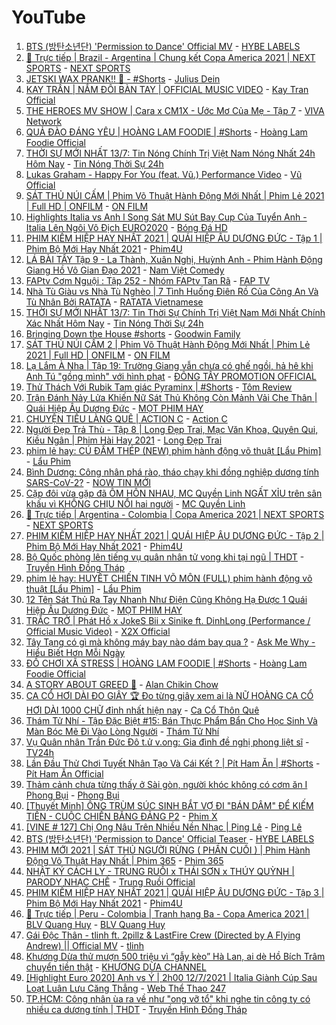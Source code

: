 # YouTube
  
1. [BTS (방탄소년단) 'Permission to Dance' Official MV](https://youtu.be/CuklIb9d3fI) - [HYBE LABELS](https://www.youtube.com/channel/UC3IZKseVpdzPSBaWxBxundA)
2. [🔴 Trực tiếp | Brazil - Argentina | Chung kết Copa America 2021 | NEXT SPORTS](https://youtu.be/BvRY9ye2zPo) - [NEXT SPORTS](https://www.youtube.com/channel/UCisgkf7-vE5k5sVhfSiUEow)
3. [JETSKI WAX PRANK!! 🤣 - #Shorts](https://youtu.be/qF0N19MgI3Q) - [Julius Dein](https://www.youtube.com/channel/UCCNaMMlI3cOc7yFg52riTqg)
4. [KAY TRẦN | NẮM ĐÔI BÀN TAY | OFFICIAL MUSIC VIDEO](https://youtu.be/7nB1q65RP8w) - [Kay Tran Official](https://www.youtube.com/channel/UCziQeY6RkNVKa9PF5UzF4yA)
5. [THE HEROES MV SHOW | Cara x CM1X - Ước Mơ Của Mẹ - Tập 7](https://youtu.be/rQj1SOwewKg) - [VIVA Network](https://www.youtube.com/channel/UCF5RuEuoGrqGtscvLGLOMew)
6. [QUẢ ĐÀO ĐÁNG YÊU | HOÀNG LAM FOODIE | #Shorts](https://youtu.be/WIWYfRLV4EQ) - [Hoàng Lam Foodie Official](https://www.youtube.com/channel/UCL2o6w3IFrEoiUJN_RniACQ)
7. [THỜI SỰ MỚI NHẤT 13/7: Tin Nóng Chính Trị Việt Nam Nóng Nhất 24h Hôm Nay](https://youtu.be/bam5gMffsow) - [Tin Nóng Thời Sự 24h](https://www.youtube.com/channel/UCNMZ1HAoBZh0XeQJMji_XqQ)
8. [Lukas Graham - Happy For You (feat. Vũ.) Performance Video](https://youtu.be/mf4upAPwHEo) - [Vũ Official](https://www.youtube.com/channel/UCePWSQHSdXqzQlzyJfwY1Jg)
9. [SÁT THỦ NÚI CẤM | Phim Võ Thuật Hành Động Mới Nhất | Phim Lẻ 2021 | Full HD | ONFILM](https://youtu.be/Tpcn9wP1QPY) - [ON FILM](https://www.youtube.com/channel/UCl5GMuKdT215APAFIrbYLKw)
10. [Highlights Italia vs Anh l Song Sát MU Sút Bay Cup Của Tuyển Anh - Italia Lên Ngôi Vô Địch EURO2020](https://youtu.be/95MNc3aOAWg) - [Bóng Đá HD](https://www.youtube.com/channel/UC05TNwczHXCqbza4BtZMJ0A)
11. [PHIM KIẾM HIỆP HAY NHẤT 2021 | QUÁI HIỆP ÂU DƯƠNG ĐỨC - Tập 1 | Phim Bộ Mới Hay Nhất 2021](https://youtu.be/eLoq26Q0F0s) - [Phim4U](https://www.youtube.com/channel/UCCFbvjKJoIFnOFbijZ-Ttyg)
12. [LÁ BÀI TẨY Tập 9 - La Thành, Xuân Nghị, Huỳnh Anh - Phim Hành Động Giang Hồ Vô Gian Đạo 2021](https://youtu.be/pNLSrBjvu4Y) - [Nam Việt Comedy](https://www.youtube.com/channel/UCZOnKo2JsXRX5AGVLa9Jd9w)
13. [FAPtv Cơm Nguội : Tập 252 - Nhóm FAPtv Tan Rã](https://youtu.be/lB8jKWLX0EA) - [FAP TV](https://www.youtube.com/channel/UC0jDoh3tVXCaqJ6oTve8ebA)
14. [Nhà Tù Giàu vs Nhà Tù Nghèo | 7 Tình Huống Điên Rồ Của Công An Và Tù Nhân Bởi RATATA](https://youtu.be/bPJo1MjCVdE) - [RATATA Vietnamese](https://www.youtube.com/channel/UCRKvLV2Yx1WJ5TKtkMHMZBg)
15. [THỜI SỰ MỚI NHẤT 13/7: Tin Thời Sự Chính Trị Việt Nam Mới Nhất Chính Xác Nhất Hôm Nay](https://youtu.be/iCAJxlFHqAU) - [Tin Nóng Thời Sự 24h](https://www.youtube.com/channel/UCNMZ1HAoBZh0XeQJMji_XqQ)
16. [Bringing Down the House #shorts](https://youtu.be/xZnpDnRVGmg) - [Goodwin Family](https://www.youtube.com/channel/UC9JY9P4rTWxptNDqMVq6uDQ)
17. [SÁT THỦ NÚI CẤM 2 | Phim Võ Thuật Hành Động Mới Nhất | Phim Lẻ 2021 | Full HD | ONFILM](https://youtu.be/7JM9EsKFmWU) - [ON FILM](https://www.youtube.com/channel/UCl5GMuKdT215APAFIrbYLKw)
18. [Lạ Lắm À Nha | Tập 19: Trường Giang vẫn chưa có ghế ngồi, hả hê khi Anh Tú "gồng mình" với hình phạt](https://youtu.be/QfaAeMOyVMU) - [ĐÔNG TÂY PROMOTION OFFICIAL](https://www.youtube.com/channel/UCFMEYTv6N64hIL9FlQ_hxBw)
19. [Thử Thách Với Rubik Tam giác Pyraminx | #Shorts](https://youtu.be/_2mEJ4cFjUQ) - [Tôm Review](https://www.youtube.com/channel/UCvAVO-kCkeeRWFalKTCbMvw)
20. [Trận Đánh Nảy Lửa Khiến Nữ Sát Thủ Không Còn Mảnh Vải Che Thân | Quái Hiệp Âu Dương Đức](https://youtu.be/ouiuQQFVMw0) - [MỌT PHIM HAY](https://www.youtube.com/channel/UCwA1tWFLrkJpZRiwG_P68Gg)
21. [CHUYỆN TIẾU LÀNG QUÊ | ACTION C](https://youtu.be/kk0yv5GFK6Y) - [Action C](https://www.youtube.com/channel/UC3Pp6W1NlAxEYODwJx2slFQ)
22. [Người Đẹp Trả Thù - Tập 8 | Long Đẹp Trai, Mạc Văn Khoa, Quyên Qui, Kiều Ngân | Phim Hài Hay 2021](https://youtu.be/30u1RUvwt_U) - [Long Đẹp Trai](https://www.youtube.com/channel/UCHR9zGc3etgrqqsnMWAcFAQ)
23. [phim lẻ hay: CÚ ĐẤM THÉP (NEW) phim hành động võ thuật [Lẩu Phim]](https://youtu.be/FZWQ-ewHjEw) - [Lẩu Phim](https://www.youtube.com/channel/UC8FP0dPlPBtybikzPvxChTA)
24. [Bình Dương: Công nhân phá rào, tháo chạy khi đồng nghiệp dương tính SARS-CoV-2?](https://youtu.be/Dk_Dam3kRDc) - [NOW TIN MỚI](https://www.youtube.com/channel/UCZcCmWhvK0gfThyWRmRerDQ)
25. [Cặp đôi vừa gặp đã ÔM HÔN NHAU, MC Quyền Linh NGẤT XỈU trên sân khấu vì KHÔNG CHỊU NỔI hai người](https://youtu.be/QtRaXPRKpcc) - [MC Quyền Linh](https://www.youtube.com/channel/UC7Hlg8GOxRdJvwlajNS12Ug)
26. [🔴 Trực tiếp | Argentina - Colombia | Copa America 2021 | NEXT SPORTS](https://youtu.be/K_PZ05kBGDw) - [NEXT SPORTS](https://www.youtube.com/channel/UCisgkf7-vE5k5sVhfSiUEow)
27. [PHIM KIẾM HIỆP HAY NHẤT 2021 | QUÁI HIỆP ÂU DƯƠNG ĐỨC - Tập 2 | Phim Bộ Mới Hay Nhất 2021](https://youtu.be/_jPRDIv-sMc) - [Phim4U](https://www.youtube.com/channel/UCCFbvjKJoIFnOFbijZ-Ttyg)
28. [Bộ Quốc phòng lên tiếng vụ quân nhân tử vong khi tại ngũ | THDT](https://youtu.be/FD8kUbpcePA) - [Truyền Hình Đồng Tháp](https://www.youtube.com/channel/UCDIl_FogyBJAUI3QVyLet8w)
29. [phim lẻ hay: HUYẾT CHIẾN TINH VÕ MÔN (FULL) phim hành động võ thuật [Lẩu Phim]](https://youtu.be/triFNwM3vAw) - [Lẩu Phim](https://www.youtube.com/channel/UC8FP0dPlPBtybikzPvxChTA)
30. [12 Tên Sát Thủ Ra Tay Nhanh Như Điện Cũng Không Hạ Được 1 Quái Hiệp Âu Dương Đức](https://youtu.be/ySFn5nu8cKM) - [MỌT PHIM HAY](https://www.youtube.com/channel/UCwA1tWFLrkJpZRiwG_P68Gg)
31. [TRẮC TRỞ | Phát Hồ x JokeS Bii x Sinike ft. DinhLong (Performance / Official Music Video)](https://youtu.be/nx7YABM9PR8) - [X2X Official](https://www.youtube.com/channel/UC6xKiOHrkp4dd25S2QyfCWw)
32. [Tây Tạng có gì mà không máy bay nào dám bay qua ?](https://youtu.be/e9CwIofsZtA) - [Ask Me Why - Hiểu Biết Hơn Mỗi Ngày](https://www.youtube.com/channel/UCW0GGjRL0zDhTLg18iHstng)
33. [ĐỒ CHƠI XÃ STRESS | HOÀNG LAM FOODIE | #Shorts](https://youtu.be/5dWTAD3mj-A) - [Hoàng Lam Foodie Official](https://www.youtube.com/channel/UCL2o6w3IFrEoiUJN_RniACQ)
34. [A STORY ABOUT GREED 💸](https://youtu.be/ZAdOy2JagxM) - [Alan Chikin Chow](https://www.youtube.com/channel/UC5gxP-2QqIh_09djvlm9Xcg)
35. [CA CỔ HƠI DÀI ĐO GIÂY 🏆 Đo từng giây xem ai là NỮ HOÀNG CA CỔ HƠI DÀI 1000 CHỮ đỉnh nhất hiện nay](https://youtu.be/QjVI7LTkm0Q) - [Ca Cổ Thôn Quê](https://www.youtube.com/channel/UCFckRHc7T6hEq423Jjn405Q)
36. [Thám Tử Nhí - Tập Đặc Biệt #15: Bán Thực Phẩm Bẩn Cho Học Sinh Và Màn Bóc Mẽ Đi Vào Lòng Người](https://youtu.be/ACKekfET5qU) - [Thám Tử Nhí](https://www.youtube.com/channel/UCvso3kZtNzcEBJ4_MOxcLEg)
37. [Vụ Quân nhân Trần Đức Đô t.ử v.ong: Gia đình đề nghị phong liệt sĩ](https://youtu.be/KiJJ8T0O9tk) - [TV24h](https://www.youtube.com/channel/UCUmRGR3a-g13O6pG927KQmg)
38. [Lần Đầu Thử Chơi Tuyết Nhân Tạo Và Cái Kết ? | Pít Ham Ăn | #Shorts](https://youtu.be/7B6V0gtZ3hQ) - [Pít Ham Ăn Official](https://www.youtube.com/channel/UCr2GiI_XYJiF9I0xfVNxPcw)
39. [Thảm cảnh chưa từng thấy ở Sài gòn, người khóc không có cơm ăn I Phong Bụi](https://youtu.be/ohVd8vkq08w) - [Phong Bụi](https://www.youtube.com/channel/UCtnTXC2fwtnpBvZIdENwksg)
40. [[Thuyết Minh] ÔNG TRÙM SÚC SINH BẮT VỢ ĐI "BÁN DÂM" ĐỂ KIẾM TIỀN - CUỘC CHIẾN BĂNG ĐẢNG P2](https://youtu.be/MD1FJu74FKQ) - [Phim X](https://www.youtube.com/channel/UCo7TZ3ZA_oguazSx-isH44w)
41. [[VINE # 127] Chị Ong Nâu Trên Nhiều Nền Nhạc | Ping Lê](https://youtu.be/N-6t9pGuFDs) - [Ping Lê](https://www.youtube.com/channel/UCpfcEfk9W23zmzWgrWRMIjA)
42. [BTS (방탄소년단) 'Permission to Dance' Official Teaser](https://youtu.be/iLycuRm1V0Q) - [HYBE LABELS](https://www.youtube.com/channel/UC3IZKseVpdzPSBaWxBxundA)
43. [PHIM MỚI 2021 | SÁT THỦ NGƯỜI RỪNG ( PHẦN CUỐI ) | Phim Hành Động Võ Thuật Hay Nhất | Phim 365](https://youtu.be/uhqm15vtPR0) - [Phim 365](https://www.youtube.com/channel/UCkctFFaO337X0lejG_IJIlA)
44. [NHẬT KÝ CÁCH LY - TRUNG RUỒI x THÁI SƠN x THÚY QUỲNH | PARODY NHẠC CHẾ](https://youtu.be/ylYLdveVKXQ) - [Trung Ruồi Official](https://www.youtube.com/channel/UCLMLyjR1_4mVm781mDHVp2Q)
45. [PHIM KIẾM HIỆP HAY NHẤT 2021 | QUÁI HIỆP ÂU DƯƠNG ĐỨC - Tập 3 | Phim Bộ Mới Hay Nhất 2021](https://youtu.be/0tcecIpT5hw) - [Phim4U](https://www.youtube.com/channel/UCCFbvjKJoIFnOFbijZ-Ttyg)
46. [🔴 Trực tiếp | Peru - Colombia | Tranh hạng Ba - Copa America 2021 | BLV Quang Huy](https://youtu.be/pR4NFpYTnrQ) - [BLV Quang Huy](https://www.youtube.com/channel/UCX_6zvzkYvRM1bDIpz802FA)
47. [Gái Độc Thân - tlinh ft. 2pillz & LastFire Crew (Directed by A Flying Andrew) || Official MV](https://youtu.be/kFJd7U7vQ3o) - [tlinh](https://www.youtube.com/channel/UC3O-gNkOsgemkuhuAopEGbA)
48. [Khương Dừa thử mượn 500 triệu vì “gẫy kèo” Hà Lan, ai dè Hồ Bích Trâm chuyển tiền thật](https://youtu.be/Lo62Ih9PDag) - [KHƯƠNG DỪA CHANNEL](https://www.youtube.com/channel/UCF3zCyOModLIKG1C9mg4hsQ)
49. [[Highlight Euro 2020] Anh vs Ý | 2h00 12/7/2021 | Italia Giành Cúp Sau Loạt Luân Lưu Căng Thẳng](https://youtu.be/23SAeGgKEEg) - [Web Thể Thao 247](https://www.youtube.com/channel/UCqWT0WD2bQ9RPJVyRL-hD7A)
50. [TP.HCM: Công nhân ùa ra về như "ong vỡ tổ" khi nghe tin công ty có nhiều ca dương tính | THDT](https://youtu.be/LBr6tTtGnM0) - [Truyền Hình Đồng Tháp](https://www.youtube.com/channel/UCDIl_FogyBJAUI3QVyLet8w)
